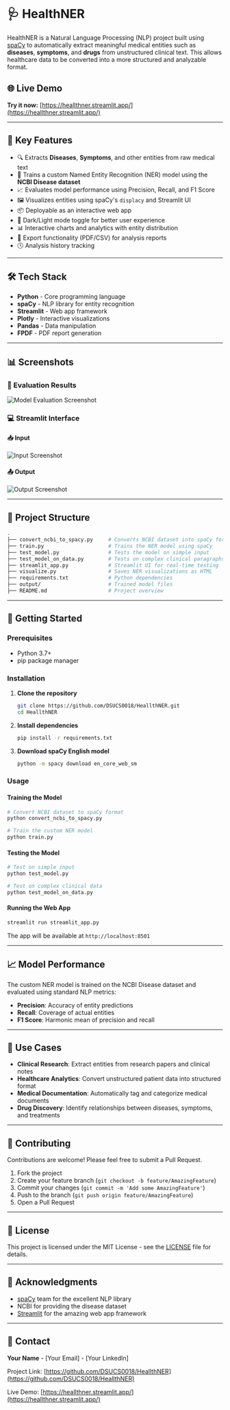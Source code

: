 # 🩺 HealthNER

HealthNER is a Natural Language Processing (NLP) project built using [spaCy](https://spacy.io/) to automatically extract meaningful medical entities such as **diseases**, **symptoms**, and **drugs** from unstructured clinical text. This allows healthcare data to be converted into a more structured and analyzable format.

## 🌐 Live Demo
**Try it now:** [https://heallthner.streamlit.app/](https://heallthner.streamlit.app/)

---

## 🚀 Key Features
- 🔍 Extracts **Diseases**, **Symptoms**, and other entities from raw medical text
- 🧠 Trains a custom Named Entity Recognition (NER) model using the **NCBI Disease dataset**
- 📈 Evaluates model performance using Precision, Recall, and F1 Score
- 🖼️ Visualizes entities using spaCy's `displacy` and Streamlit UI
- 📦 Deployable as an interactive web app
- 🌙 Dark/Light mode toggle for better user experience
- 📊 Interactive charts and analytics with entity distribution
- 📄 Export functionality (PDF/CSV) for analysis reports
- 🕓 Analysis history tracking

---

## 🛠️ Tech Stack
- **Python** - Core programming language
- **spaCy** - NLP library for entity recognition
- **Streamlit** - Web app framework
- **Plotly** - Interactive visualizations
- **Pandas** - Data manipulation
- **FPDF** - PDF report generation

---

## 📊 Screenshots

### 🧪 Evaluation Results
![Model Evaluation Screenshot](health-ner.png)

### 💻 Streamlit Interface

#### 📥 Input
![Input Screenshot](ui_input.png.png)

#### 📤 Output
![Output Screenshot](ui_output.png.png)

---

## 📂 Project Structure
```bash
.
├── convert_ncbi_to_spacy.py     # Converts NCBI dataset into spaCy format
├── train.py                     # Trains the NER model using spaCy
├── test_model.py                # Tests the model on simple input
├── test_model_on_data.py        # Tests on complex clinical paragraphs
├── streamlit_app.py             # Streamlit UI for real-time testing
├── visualize.py                 # Saves NER visualizations as HTML
├── requirements.txt             # Python dependencies
├── output/                      # Trained model files
├── README.md                    # Project overview
```

---

## 🚀 Getting Started

### Prerequisites
- Python 3.7+
- pip package manager

### Installation
1. **Clone the repository**
   ```bash
   git clone https://github.com/DSUCS0018/HeallthNER.git
   cd HeallthNER
   ```

2. **Install dependencies**
   ```bash
   pip install -r requirements.txt
   ```

3. **Download spaCy English model**
   ```bash
   python -m spacy download en_core_web_sm
   ```

### Usage

#### Training the Model
```bash
# Convert NCBI dataset to spaCy format
python convert_ncbi_to_spacy.py

# Train the custom NER model
python train.py
```

#### Testing the Model
```bash
# Test on simple input
python test_model.py

# Test on complex clinical data
python test_model_on_data.py
```

#### Running the Web App
```bash
streamlit run streamlit_app.py
```

The app will be available at `http://localhost:8501`

---

## 📈 Model Performance
The custom NER model is trained on the NCBI Disease dataset and evaluated using standard NLP metrics:
- **Precision**: Accuracy of entity predictions
- **Recall**: Coverage of actual entities
- **F1 Score**: Harmonic mean of precision and recall

---

## 🎯 Use Cases
- **Clinical Research**: Extract entities from research papers and clinical notes
- **Healthcare Analytics**: Convert unstructured patient data into structured format
- **Medical Documentation**: Automatically tag and categorize medical documents
- **Drug Discovery**: Identify relationships between diseases, symptoms, and treatments

---

## 🤝 Contributing
Contributions are welcome! Please feel free to submit a Pull Request.

1. Fork the project
2. Create your feature branch (`git checkout -b feature/AmazingFeature`)
3. Commit your changes (`git commit -m 'Add some AmazingFeature'`)
4. Push to the branch (`git push origin feature/AmazingFeature`)
5. Open a Pull Request

---

## 📝 License
This project is licensed under the MIT License - see the [LICENSE](LICENSE) file for details.

---

## 🙏 Acknowledgments
- [spaCy](https://spacy.io/) team for the excellent NLP library
- NCBI for providing the disease dataset
- [Streamlit](https://streamlit.io/) for the amazing web app framework

---

## 📧 Contact
**Your Name** - [Your Email] - [Your LinkedIn]

Project Link: [https://github.com/DSUCS0018/HeallthNER](https://github.com/DSUCS0018/HeallthNER)

Live Demo: [https://heallthner.streamlit.app/](https://heallthner.streamlit.app/)
